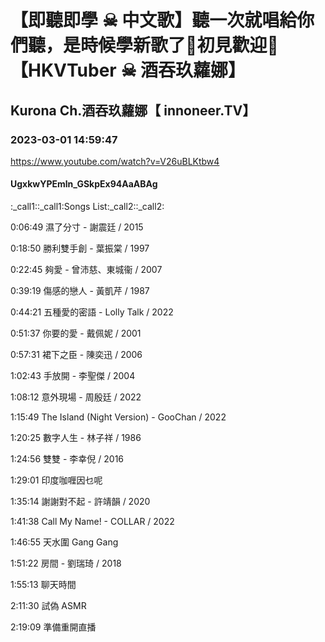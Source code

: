 # 【即聽即學 ☠ 中文歌】聽一次就唱給你們聽，是時候學新歌了🖤初見歡迎💜【HKVTuber ☠ 酒吞玖蘿娜】

## Kurona Ch.酒吞玖蘿娜【 innoneer.TV】

### 2023-03-01 14:59:47

https://www.youtube.com/watch?v=V26uBLKtbw4

#### UgxkwYPEmln_GSkpEx94AaABAg

:_call1::_call1:Songs List:_call2::_call2:

0:06:49 濕了分寸 - 謝震廷 / 2015

0:18:50 勝利雙手創 - 葉振棠 / 1997

0:22:45 夠愛 - 曾沛慈、東城衞 / 2007

0:39:19 傷感的戀人 - 黃凱芹 / 1987

0:44:21 五種愛的密語 - Lolly Talk / 2022

0:51:37 你要的愛 - 戴佩妮 / 2001

0:57:31 裙下之臣 - 陳奕迅 / 2006

1:02:43 手放開 - 李聖傑 / 2004

1:08:12 意外現場 - 周殷廷 / 2022

1:15:49 The Island (Night Version) - GooChan / 2022

1:20:25 數字人生 - 林子祥 / 1986

1:24:56 雙雙 - 李幸倪 / 2016

1:29:01 印度咖喱因乜呢

1:35:14 謝謝對不起 - 許靖韻 / 2020

1:41:38 Call My Name! - COLLAR / 2022

1:46:55 天水圍 Gang Gang

1:51:22 房間 - 劉瑞琦 / 2018



1:55:13 聊天時間

2:11:30 試偽 ASMR

2:19:09 準備重開直播

